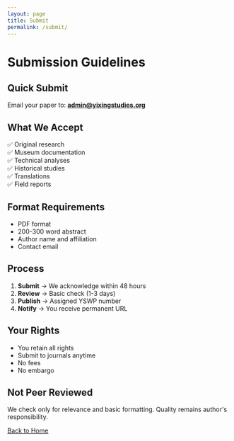 ```yaml
---
layout: page
title: Submit
permalink: /submit/
---
```


# Submission Guidelines

## Quick Submit
Email your paper to: **admin@yixingstudies.org**

## What We Accept
✅ Original research  
✅ Museum documentation  
✅ Technical analyses  
✅ Historical studies  
✅ Translations  
✅ Field reports  

## Format Requirements
- PDF format
- 200-300 word abstract
- Author name and affiliation
- Contact email

## Process
1. **Submit** → We acknowledge within 48 hours
2. **Review** → Basic check (1-3 days)
3. **Publish** → Assigned YSWP number
4. **Notify** → You receive permanent URL

## Your Rights
- You retain all rights
- Submit to journals anytime
- No fees
- No embargo

## Not Peer Reviewed
We check only for relevance and basic formatting. Quality remains author's responsibility.

[Back to Home](/)